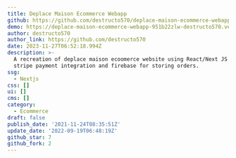```yaml
---
title: Deplace Maison Ecommerce Webapp
github: https://github.com/destructo570/deplace-maison-ecommerce-webapp
demo: https://deplace-maison-ecommerce-webapp-951b22zlw-destructo570.vercel.app/
author: destructo570
author_link: https://github.com/destructo570
date: 2023-11-27T06:52:18.994Z
description: >-
  A recreation of deplace maison ecoomerce website using React/Next JS with
  stripe payment integration and firebase for storing orders.
ssg:
  - Nextjs
css: []
ui: []
cms: []
category:
  - Ecommerce
draft: false
publish_date: '2021-11-24T08:35:51Z'
update_date: '2022-09-19T06:48:19Z'
github_star: 7
github_fork: 2
---
```

